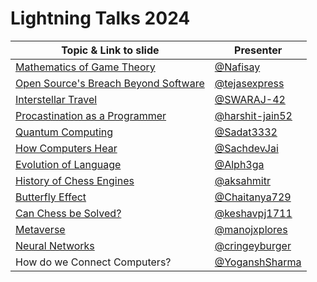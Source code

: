 # Lightning Talks 2024

| Topic & Link to slide | Presenter |
|----------|----------|
| [Mathematics of Game Theory](https://www.canva.com/design/DAFrZDYaUzo/dLt3yqdu4L0CjYiI3TjDXA/view?utm_content=DAFrZDYaUzo&utm_campaign=designshare&utm_medium=link&utm_source=publishsharelink) | [@Nafisay](https://github.com/Nafisay) |
| [Open Source's Breach Beyond Software](https://www.canva.com/design/DAFrgaa4aNk/0pC8Cq3jsId10vFg6RYbiw/view) | [@tejasexpress](https://github.com/tejasexpress) |
| [Interstellar Travel](https://docs.google.com/presentation/d/1NOIlXITZ7esGnvPn4AJ3ij7E8KuyGOo3/edit?usp=drive_link&ouid=109721391671183898870&rtpof=true&sd=true)| [@SWARAJ-42](https://github.com/SWARAJ-42) |
| [Procastination as a Programmer](https://docs.google.com/presentation/d/1l0tyxa-3HlbIjOIEfpccZQnmDzTkKYj5mzAmjvXz190/edit?usp=drivesdk) | [@harshit-jain52](https://github.com/harshit-jain52) |
| [Quantum Computing](https://github.com/Sadat3332/Koss-Presentation) | [@Sadat3332](https://github.com/Sadat3332) |
| [How Computers Hear](https://www.canva.com/design/DAFrlYF_YAE/FM535-6yxZkwC4WzSzNBOQ/view?utm_content=DAFrlYF_YAE&utm_campaign=designshare&utm_medium=link&utm_source=editor) | [@SachdevJai](https://github.com/SachdevJai) |
| [Evolution of Language](https://docs.google.com/presentation/d/1kFU794uucW1Q9fyTmZkFxaAwWfqbyitA/edit#slide=id.p1) | [@Alph3ga](https://github.com/Alph3ga) |
| [History of Chess Engines](https://docs.google.com/presentation/d/1bIbBU5AfAsd8gJLLQk5cg6T63NnQ_tvFz9RjMn-JEGk/edit?usp=sharing) | [@aksahmitr](https://github.com/aksahmitr) |
| [Butterfly Effect](https://www.canva.com/design/DAFrgPYe70w/hqx76LSlGNFf61b2_oTxfw/edit?utm_content=DAFrgPYe70w&utm_campaign=designshare&utm_medium=link2&utm_source=sharebutton) | [@Chaitanya729](https://github.com/Chaitanya729) |
| [Can Chess be Solved?](https://docs.google.com/presentation/d/1ABxeQQl3xVK9QkA7eZsF4IedElipS_2F/edit?usp=sharing&ouid=104000953895313374572&rtpof=true&sd=true) | [@keshavpj1711](https://github.com/keshavpj1711) |
| [Metaverse](https://www.canva.com/design/DAFrorYroiw/FDpY-N_YT6tNwt9kFjXvNw/edit) | [@manojxplores](https://github.com/manojxplores) |
| [Neural Networks](https://docs.google.com/presentation/d/1FL_xoJpCuxxghMffpjSTHmPiPJjicffW/edit#slide=id.p1) | [@cringeyburger](https://github.com/cringeyburger) |
| How do we Connect Computers? | [@YoganshSharma](https://github.com/YoganshSharma) |
